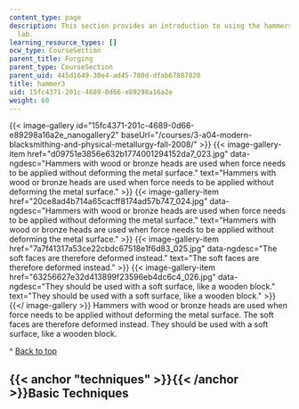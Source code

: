 ```yaml
---
content_type: page
description: This section provides an introduction to using the hammers in the blacksmithing
  lab.
learning_resource_types: []
ocw_type: CourseSection
parent_title: Forging
parent_type: CourseSection
parent_uid: 445d1649-30e4-ad45-780d-dfab67887820
title: hammer3
uid: 15fc4371-201c-4689-0d66-e89298a16a2e
weight: 60
---
```

{{< image-gallery id="15fc4371-201c-4689-0d66-e89298a16a2e_nanogallery2" baseUrl="/courses/3-a04-modern-blacksmithing-and-physical-metallurgy-fall-2008/" >}}
{{< image-gallery-item href="d09751e3856e632b1774001294152da7_023.jpg" data-ngdesc="Hammers with wood or bronze heads are used when force needs to be applied without deforming the metal surface." text="Hammers with wood or bronze heads are used when force needs to be applied without deforming the metal surface." >}}
{{< image-gallery-item href="20ce8ad4b714a65cacff8174ad57b747_024.jpg" data-ngdesc="Hammers with wood or bronze heads are used when force needs to be applied without deforming the metal surface." text="Hammers with wood or bronze heads are used when force needs to be applied without deforming the metal surface." >}}
{{< image-gallery-item href="7a7f41317a53ce22cbdc67518e1f6d83_025.jpg" data-ngdesc="The soft faces are therefore deformed instead." text="The soft faces are therefore deformed instead." >}}
{{< image-gallery-item href="63256627e32d413899f23596eb4dc6c4_026.jpg" data-ngdesc="They should be used with a soft surface, like a wooden block." text="They should be used with a soft surface, like a wooden block." >}}
{{</ image-gallery >}}
Hammers with wood or bronze heads are used when force needs to be applied without deforming the metal surface. The soft faces are therefore deformed instead. They should be used with a soft surface, like a wooden block.

^ [Back to top](#top)

{{< anchor "techniques" >}}{{< /anchor >}}Basic Techniques
----------------------------------------------------------